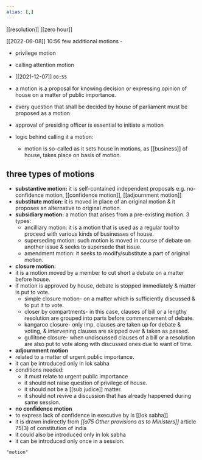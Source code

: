 ```yaml
---
alias: [,]
---
```

[[resolution]] [[zero hour]]

[[2022-06-08]] 10:56
few additional motions -
- privilege motion
- calling attention motion

- [[2021-12-07]] `00:55`
- a motion is a proposal for knowing decision or expressing opinion of house on a matter of public importance.
- every question that shall be decided by house of parliament must be proposed as a motion
- approval of presiding officer is essential to initiate a motion
- logic behind calling it a motion:
	- motion is so-called as it sets house in motions, as [[business]] of house, takes place on basis of motion.
## three types of motions
- **substantive motion:** it is self-contained independent proposals e.g. no-confidence motion, [[confidence motion]], [[adjournment motion]]
- **substitute motion:** it is moved in place of an original motion & it proposes an alternative to original motion.
- **subsidiary motion:** a motion that arises from a pre-existing motion. 3 types:
	- ancilliary motion: it is a motion that is used as a regular tool to proceed with various kinds of businesses of house.
	- superseding motion: such motion is moved in course of debate on another issue & seeks to supersede that issue.
	- amendment motion: it seeks to modify/substitute a part of original motion.
- **closure motion:**
- it is a motion moved by a member to cut short a debate on a matter before house.
- if motion is approved by house, debate is stopped immediately & matter is put to vote.
	- simple closure motion- on a matter which is sufficiently discussed & to put it to vote.
	- closer by compartments- in this case, clauses of bill or a lengthy resolution are grouped into parts before commencement of debate.
	- kangaroo closure- only imp. clauses are taken up for debate & voting, & intervening clauses are skipped over & taken as passed.
	- gullitone closure- when undiscussed clauses of a bill or a resolution are also put to vote along with discussed ones due to want of time.
- **adjournment motion**
- related to a matter of urgent public importance.
- it can be introduced only in lok sabha
- conditions needed:
	- it must relate to urgent public importance
	- it should not raise question of privilege of house.
	- it should not be a [[sub judice]] matter.
	- it should not revive a discussion that has already happened during same session.
- **no confidence motion**
- to express lack of confidence in executive by ls [[lok sabha]]
- it is drawn indirectly from _[[a75 Other provisions as to Ministers]]_ article 75(3) of constitution of india
- it could also be introduced only in lok sabha
- it can be introduced only once in a session.
```query
"motion"
```